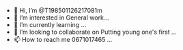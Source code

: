 - 👋 Hi, I’m @T198501126217081m
- 👀 I’m interested in General work...
- 🌱 I’m currently learning ...
- 💞️ I’m looking to collaborate on Putting young one's first ...
- 📫 How to reach me 0671017465 ...

<!---
T198501126217081m/T198501126217081m is a ✨ special ✨ repository because its `README.md` (this file) appears on your GitHub profile.
You can click the Preview link to take a look at your changes.
--->
